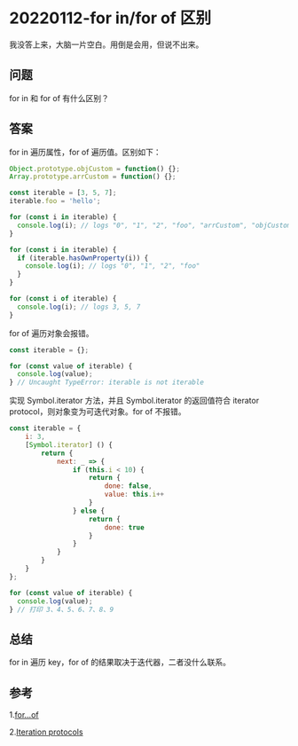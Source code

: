 # 20220112-for in/for of 区别

我没答上来，大脑一片空白。用倒是会用，但说不出来。

## 问题

for in 和 for of 有什么区别？

## 答案

for in 遍历属性，for of 遍历值。区别如下：

```JavaScript
Object.prototype.objCustom = function() {};
Array.prototype.arrCustom = function() {};

const iterable = [3, 5, 7];
iterable.foo = 'hello';

for (const i in iterable) {
  console.log(i); // logs "0", "1", "2", "foo", "arrCustom", "objCustom"
}

for (const i in iterable) {
  if (iterable.hasOwnProperty(i)) {
    console.log(i); // logs "0", "1", "2", "foo"
  }
}

for (const i of iterable) {
  console.log(i); // logs 3, 5, 7
}
```

for of 遍历对象会报错。

```JavaScript
const iterable = {};

for (const value of iterable) {
  console.log(value);
} // Uncaught TypeError: iterable is not iterable
```

实现 Symbol.iterator 方法，并且 Symbol.iterator 的返回值符合 iterator protocol，则对象变为可迭代对象。for of 不报错。

```JavaScript
const iterable = {
	i: 3,
	[Symbol.iterator] () {
		return {
			next: _ => {
				if (this.i < 10) {
					return {
						done: false,
						value: this.i++
					}
				} else {
					return {
						done: true
					}
				}
			}
		}
	}
};

for (const value of iterable) {
  console.log(value);
} // 打印 3、4、5、6、7、8、9
```

## 总结

for in 遍历 key，for of 的结果取决于迭代器，二者没什么联系。

## 参考

1.[for...of](https://developer.mozilla.org/en-US/docs/Web/JavaScript/Reference/Statements/for...of)

2.[Iteration protocols](https://developer.mozilla.org/en-US/docs/Web/JavaScript/Reference/Iteration_protocols#the_iterable_protocol)
















